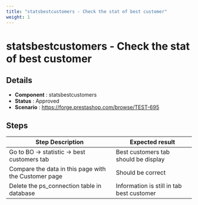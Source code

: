 ```yaml
---
title: "statsbestcustomers - Check the stat of best customer"
weight: 1
---
```


# statsbestcustomers - Check the stat of best customer
## Details
* **Component** : statsbestcustomers
* **Status** : Approved
* **Scenario** : https://forge.prestashop.com/browse/TEST-695

## Steps
| Step Description | Expected result |
| ----- | ----- |
| Go to BO -> statistic -> best customers tab | Best customers tab should be display |
| Compare the data in this page with the Customer page | Should be correct |
| Delete the ps_connection table in database | Information is still in tab best customer |
